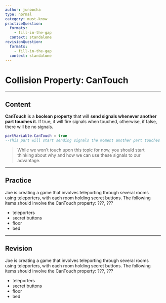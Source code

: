```yaml
---
author: junoocha
type: normal
category: must-know
practiceQuestion:
  formats:
    - fill-in-the-gap
  context: standalone
revisionQuestion:
  formats:
    - fill-in-the-gap
  context: standalone
---
```


# Collision Property: CanTouch

---

## Content

**CanTouch** is a **boolean property** that will **send signals whenever another part touches it**. If true, it will fire signals when touched, otherwise, if false, there will be no signals.

```lua
partVariable.CanTouch = true
--This part will start sending signals the moment another part touches it
```

> While we won't touch upon this topic for now, you should start thinking about why and how we can use these signals to our advantage.

---

## Practice
Joe is creating a game that involves teleporting through several rooms using teleporters, with each room holding secret buttons. The following items should involve the CanTouch property: ???, ???

- teleporters
- secret buttons
- floor
- bed

---

## Revision
Joe is creating a game that involves teleporting through several rooms using teleporters, with each room holding secret buttons. The following items should involve the CanTouch property: ???, ???

- teleporters
- secret buttons
- floor
- bed